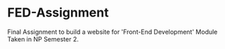 # FED-Assignment
Final Assignment to build a website for 'Front-End Development' Module Taken in NP Semester 2.
